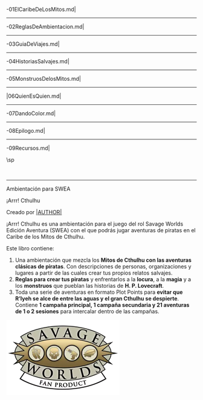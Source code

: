 -01ElCaribeDeLosMitos.md|

***

-02ReglasDeAmbientacion.md|

***

-03GuiaDeViajes.md|

***

-04HistoriasSalvajes.md|

***

-05MonstruosDelosMitos.md|

***

|06QuienEsQuien.md|

***

-07DandoColor.md|

***

-08Epilogo.md|

***

-09Recursos.md|

\sp

&nbsp;

***

Ambientación para SWEA

¡Arrr! Cthulhu

Creado por [|AUTHOR|](|AUTHOR_URL|)

¡Arrr! Cthulhu es una ambientación para el juego del rol Savage Worlds Edición Aventura (SWEA) con el que podrás jugar aventuras de piratas en el Caribe de los Mitos de Cthulhu.

Este libro contiene:

1. Una ambientación que mezcla los **Mitos de Cthulhu con las aventuras clásicas de piratas**. Con descripciones de personas, organizaciones y lugares a partir de las cuales crear tus propios relatos salvajes.
2. **Reglas para crear tus piratas** y enfrentarlos a la **locura**, a la **magia** y a los **monstruos** que pueblan las historias de **H. P. Lovecraft**.
3. Toda una serie de aventuras en formato Plot Points para **evitar que R’lyeh se alce de entre las aguas y el gran Cthulhu se despierte**. Contiene **1 campaña principal, 1 campaña secundaria y 21 aventuras de 1 o 2 sesiones** para intercalar dentro de las campañas.

![Logo Pinnacle](./images/pinnaclelogo.webp)